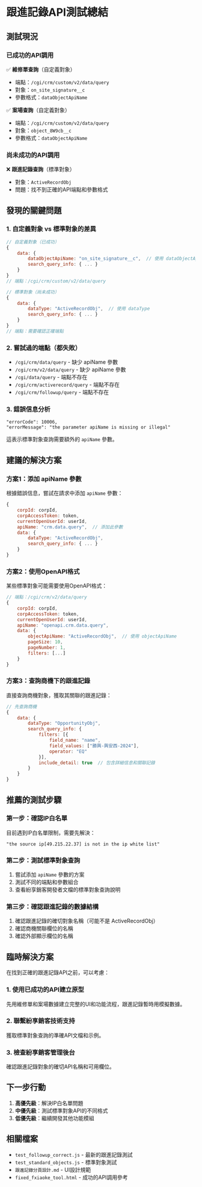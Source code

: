# 跟進記錄API測試總結

## 測試現況

### 已成功的API調用
✅ **維修單查詢**（自定義對象）
- 端點：`/cgi/crm/custom/v2/data/query`
- 對象：`on_site_signature__c`
- 參數格式：`dataObjectApiName`

✅ **案場查詢**（自定義對象）  
- 端點：`/cgi/crm/custom/v2/data/query`
- 對象：`object_8W9cb__c`
- 參數格式：`dataObjectApiName`

### 尚未成功的API調用
❌ **跟進記錄查詢**（標準對象）
- 對象：`ActiveRecordObj`
- 問題：找不到正確的API端點和參數格式

## 發現的關鍵問題

### 1. 自定義對象 vs 標準對象的差異
```javascript
// 自定義對象（已成功）
{
    data: {
        dataObjectApiName: "on_site_signature__c",  // 使用 dataObjectApiName
        search_query_info: { ... }
    }
}
// 端點：/cgi/crm/custom/v2/data/query

// 標準對象（尚未成功）  
{
    data: {
        dataType: "ActiveRecordObj",  // 使用 dataType
        search_query_info: { ... }
    }
}
// 端點：需要確認正確端點
```

### 2. 嘗試過的端點（都失敗）
- `/cgi/crm/data/query` - 缺少 apiName 參數
- `/cgi/crm/v2/data/query` - 缺少 apiName 參數  
- `/cgi/data/query` - 端點不存在
- `/cgi/crm/activerecord/query` - 端點不存在
- `/cgi/crm/followup/query` - 端點不存在

### 3. 錯誤信息分析
```
"errorCode": 10006,
"errorMessage": "the parameter apiName is missing or illegal"
```

這表示標準對象查詢需要額外的 `apiName` 參數。

## 建議的解決方案

### 方案1：添加 apiName 參數
根據錯誤信息，嘗試在請求中添加 `apiName` 參數：

```javascript
{
    corpId: corpId,
    corpAccessToken: token,
    currentOpenUserId: userId,
    apiName: "crm.data.query",  // 添加此參數
    data: {
        dataType: "ActiveRecordObj",
        search_query_info: { ... }
    }
}
```

### 方案2：使用OpenAPI格式
某些標準對象可能需要使用OpenAPI格式：

```javascript
// 端點：/cgi/crm/v2/data/query
{
    corpId: corpId,
    corpAccessToken: token,
    currentOpenUserId: userId,
    apiName: "openapi.crm.data.query",
    data: {
        objectApiName: "ActiveRecordObj",  // 使用 objectApiName
        pageSize: 10,
        pageNumber: 1,
        filters: [...]
    }
}
```

### 方案3：查詢商機下的跟進記錄
直接查詢商機對象，獲取其關聯的跟進記錄：

```javascript
// 先查詢商機
{
    data: {
        dataType: "OpportunityObj",
        search_query_info: {
            filters: [{
                field_name: "name",
                field_values: ["勝興-興安西-2024"],
                operator: "EQ"
            }],
            include_detail: true  // 包含詳細信息和關聯記錄
        }
    }
}
```

## 推薦的測試步驟

### 第一步：確認IP白名單
目前遇到IP白名單限制，需要先解決：
```
"the source ip[49.215.22.37] is not in the ip white list"
```

### 第二步：測試標準對象查詢
1. 嘗試添加 `apiName` 參數的方案
2. 測試不同的端點和參數組合
3. 查看紛享銷客開發者文檔的標準對象查詢說明

### 第三步：確認跟進記錄的數據結構
1. 確認跟進記錄的確切對象名稱（可能不是 ActiveRecordObj）
2. 確認商機關聯欄位的名稱
3. 確認外部顯示欄位的名稱

## 臨時解決方案

在找到正確的跟進記錄API之前，可以考慮：

### 1. 使用已成功的API建立原型
先用維修單和案場數據建立完整的UI和功能流程，跟進記錄暫時用模擬數據。

### 2. 聯繫紛享銷客技術支持
獲取標準對象查詢的準確API文檔和示例。

### 3. 檢查紛享銷客管理後台
確認跟進記錄對象的確切API名稱和可用欄位。

## 下一步行動

1. **高優先級**：解決IP白名單問題
2. **中優先級**：測試標準對象API的不同格式
3. **低優先級**：繼續開發其他功能模組

## 相關檔案
- `test_followup_correct.js` - 最新的跟進記錄測試
- `test_standard_objects.js` - 標準對象測試
- `跟進記錄分頁設計.md` - UI設計規範
- `fixed_fxiaoke_tool.html` - 成功的API調用參考